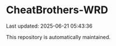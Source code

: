 # CheatBrothers-WRD

Last updated: 2025-06-21 05:43:36

This repository is automatically maintained.
